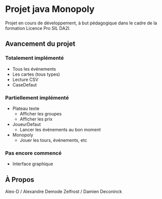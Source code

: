 Projet java Monopoly
====================

Projet en cours de développement, à but pédagogique dans le cadre de la formation Licence Pro SIL DA2I.


## Avancement du projet

### Totalement implémenté

- Tous les événements
- Les cartes (tous types)
- Lecture CSV
- CaseDefaut

### Partiellement implémenté

- Plateau texte
	- Afficher les groupes
	- Afficher les prix
- JoueurDefaut
	- Lancer les événements au bon moment
- Monopoly
	- Jouer les tours, événements, etc

### Pas encore commencé

- Interface graphique



## À Propos

Alex-D / Alexandre Demode
Zelfrost / Damien Deconinck
